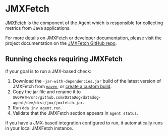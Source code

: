 # JMXFetch
[JMXFetch](https://github.com/DataDog/jmxfetch/) is the component of the Agent which is responsible for collecting metrics from Java applications.

For more details on JMXFetch or developer documentation, please visit the project documentation on the [JMXFetch GitHub repo](https://github.com/DataDog/jmxfetch/).

## Running checks requiring JMXFetch
If your goal is to run a JMX-based check:

1. Download the `-jar-with-dependencies.jar` build of the latest version of JMXFetch from
   [`maven`](https://repo1.maven.org/maven2/com/datadoghq/jmxfetch/), or [create a custom build](https://github.com/DataDog/jmxfetch/#building-from-source).
1. Copy the jar file and rename it to `$GOPATH/src/github.com/DataDog/datadog-agent/dev/dist/jmx/jmxfetch.jar`.
1. Run `dda inv agent.run`.
1. Validate that the JMXFetch section appears in `agent status`.

If you have a JMX-based integration configured to run, it automatically runs in your local JMXFetch instance.
